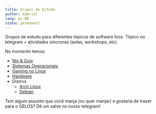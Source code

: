 ```yaml
---
title: Grupos de Estudo
author: Gabriel
lang: pt-BR
state: permanent
---
```


Grupos de estudo para diferentes tópicos de software livre. Tópico no telegram + atividades síncronas (aulas, workshops, etc).

No momento temos:
- [Nix & Guix](https://telegram.gelos.club/69543)
- [Sistemas Operacionais](https://telegram.gelos.club/90832)
- [Gaming no Linux](https://telegram.gelos.club/103504)
- [Hardware](https://telegram.gelos.club/76522)
- Distros
    - [Arch Linux](https://telegram.gelos.club/100321)
    - [Debian](https://telegram.gelos.club/82502)

Tem algum assunto que você manja (ou quer manjar) e gostaria de trazer para o GELOS? Dê um salve no nosso telegram!
